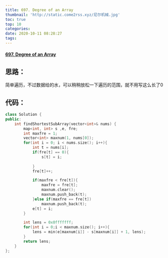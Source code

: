 ```yaml
---
title: 697. Degree of an Array
thumbnail: 'http://static.come2rss.xyz/尼尔机械.jpg'
toc: true
top: 10
categories:
date: 2020-10-11 08:28:27
tags:
---
```




#### [697. Degree of an Array](https://leetcode-cn.com/problems/degree-of-an-array/)

## 思路：

简单遍历，不过数据给的水，可以稍稍放松一下遍历的范围，就不用写这么长了0

<!-- more -->



## 代码：

```c++
class Solution {
public:
    int findShortestSubArray(vector<int>& nums) {
        map<int, int> s ,e, fre;
        int maxfre = 1;
        vector<int> maxnum(1, nums[0]);
        for(int i = 0; i < nums.size(); i++){
            int t = nums[i];
            if(fre[t] == 0){
                s[t] = i;
                
            }
            fre[t]++;

            if(maxfre < fre[t]){
                maxfre = fre[t];
                maxnum.clear();
                maxnum.push_back(t);
            }else if(maxfre == fre[t])
                maxnum.push_back(t);
            e[t] = i;
        } 

        int lens = 0x0fffffff;
        for(int i = 0;i < maxnum.size(); i++){
            lens = min(e[maxnum[i]] - s[maxnum[i]] + 1, lens);
        }
        return lens;
    }
};
```